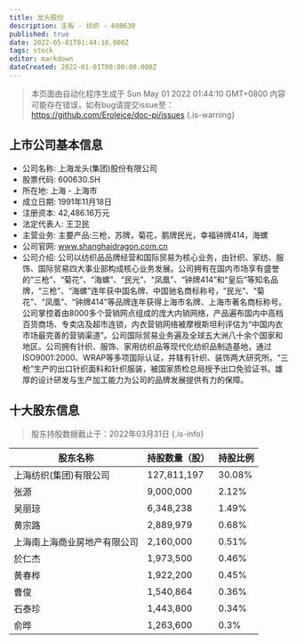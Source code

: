 ```yaml
---
title: 龙头股份
description: 主板 - 纺织 - 600630
published: true
date: 2022-05-01T01:44:10.000Z
tags: stock
editor: markdown
dateCreated: 2022-01-01T00:00:00.000Z
---
```


> 本页面由自动化程序生成于 Sun May 01 2022 01:44:10 GMT+0800
> 内容可能存在错误，如有bug请提交issue至：https://github.com/Eroleice/doc-pi/issues
{.is-warning}

## 上市公司基本信息
- 公司名称: 上海龙头(集团)股份有限公司
- 股票代码: 600630.SH
- 所在地: 上海 - 上海市
- 成立日期: 1991年11月18日
- 注册资本: 42,486.16万元
- 法定代表人: 王卫民
- 主营业务: 主要产品:三枪，苏牌，菊花，鹅牌民光，幸福钟牌414，海螺
- 公司官网: www.shanghaidragon.com.cn
- 公司介绍: 公司以纺织品品牌经营和国际贸易为核心业务，由针织、家纺、服饰、国际贸易四大事业部构成核心业务发展。公司拥有在国内市场享有盛誉的“三枪”、“菊花”、“海螺”、“民光”、“凤凰”、“钟牌414”和“皇后”等知名品牌，“三枪”、“海螺”连年获中国名牌、中国驰名商标称号，“民光”、“菊花”、“凤凰”、“钟牌414”等品牌连年获得上海市名牌、上海市著名商标称号。公司掌控着由8000多个营销网点组成的庞大内销网络，产品遍布国内中高档百货商场、专卖店及超市连锁，内衣营销网络被摩根斯坦利评估为“中国内衣市场最完善的营销渠道”。公司国际贸易业务遍及全球五大洲八十余个国家和地区。公司拥有针织、服饰、家用纺织品等现代化纺织品制造基地，通过ISO9001:2000、WRAP等多项国际认证，并辖有针织、装饰两大研究所。“三枪”生产的出口针织面料和针织服装，被国家质检总局授予出口免验证书。雄厚的设计研发与生产加工能力为公司的品牌发展提供有力的保障。


## 十大股东信息
> 股东持股数据截止于：2022年03月31日
{.is-info}

| 股东名称 | 持股数量（股） | 持股比例 |
| --- | --- | --- |
| 上海纺织(集团)有限公司 | 127,811,197 | 30.08% |
| 张源 | 9,000,000 | 2.12% |
| 吴丽琼 | 6,348,238 | 1.49% |
| 黄宗路 | 2,889,979 | 0.68% |
| 上海南上海商业房地产有限公司 | 2,160,000 | 0.51% |
| 於仁杰 | 1,973,500 | 0.46% |
| 黄春桦 | 1,922,200 | 0.45% |
| 曹俊 | 1,540,864 | 0.36% |
| 石泰珍 | 1,443,800 | 0.34% |
| 俞晔 | 1,263,600 | 0.3% |




